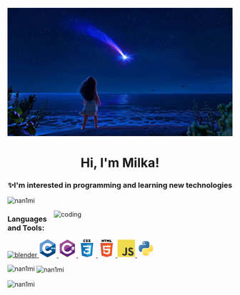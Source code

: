 ![logo](https://github.com/Nan1mi/Nan1mi/blob/main/-2147483648_-218692.jpg)
<h1 align="center">Hi, I'm Milka!</h1>
<h3 align="center">✨I'm interested in programming and learning new technologies</h3>

<p align="left"> <img src="https://komarev.com/ghpvc/?username=nan1mi&label=Profile%20views&color=0e75b6&style=flat" alt="nan1mi" /> </p>
<img align="right" alt="coding" width="400" src="https://i.pinimg.com/736x/1e/1b/0f/1e1b0f0236f2d680be2e0d95b1ded127.jpg">
<p align="left">
</p>

<h3 align="left">Languages and Tools:</h3>
<p align="left"> <a href="https://www.blender.org/" target="_blank" rel="noreferrer"> <img src="https://download.blender.org/branding/community/blender_community_badge_white.svg" alt="blender" width="40" height="40"/> </a> <a href="https://www.w3schools.com/cpp/" target="_blank" rel="noreferrer"> <img src="https://raw.githubusercontent.com/devicons/devicon/master/icons/cplusplus/cplusplus-original.svg" alt="cplusplus" width="40" height="40"/> </a> <a href="https://www.w3schools.com/cs/" target="_blank" rel="noreferrer"> <img src="https://raw.githubusercontent.com/devicons/devicon/master/icons/csharp/csharp-original.svg" alt="csharp" width="40" height="40"/> </a> <a href="https://www.w3schools.com/css/" target="_blank" rel="noreferrer"> <img src="https://raw.githubusercontent.com/devicons/devicon/master/icons/css3/css3-original-wordmark.svg" alt="css3" width="40" height="40"/> </a> <a href="https://www.w3.org/html/" target="_blank" rel="noreferrer"> <img src="https://raw.githubusercontent.com/devicons/devicon/master/icons/html5/html5-original-wordmark.svg" alt="html5" width="40" height="40"/> </a> <a href="https://developer.mozilla.org/en-US/docs/Web/JavaScript" target="_blank" rel="noreferrer"> <img src="https://raw.githubusercontent.com/devicons/devicon/master/icons/javascript/javascript-original.svg" alt="javascript" width="40" height="40"/> </a> <a href="https://www.python.org" target="_blank" rel="noreferrer"> <img src="https://raw.githubusercontent.com/devicons/devicon/master/icons/python/python-original.svg" alt="python" width="40" height="40"/> </a> </p>

<p><img align="left" src="https://github-readme-stats.vercel.app/api/top-langs?username=nan1mi&show_icons=true&locale=en&layout=compact" alt="nan1mi" /></p>

<p>&nbsp;<img align="center" src="https://github-readme-stats.vercel.app/api?username=nan1mi&show_icons=true&locale=en" alt="nan1mi" /></p>

<p><img align="center" src="https://github-readme-streak-stats.herokuapp.com/?user=nan1mi&" alt="nan1mi" /></p>
